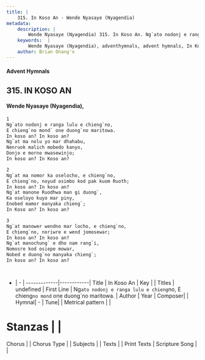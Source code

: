 ```yaml
---
title: |
    315. In Koso An - Wende Nyasaye (Nyagendia)
metadata:
    description: |
        Wende Nyasaye (Nyagendia) 315. In Koso An. Ng`ato nodonj e ranga lulu e chieng`no, E chieng`no mond` one duong`no maritowa. In koso an? In koso an? Ng`at ma nolu yo mar dhahabu, Nenruok malich mobedo kanyo, Donjo e morno mwasewinjo; In koso an? In Koso an?  
    keywords:  |
        Wende Nyasaye (Nyagendia), adventhymnals, advent hymnals, In Koso An, Ng`ato nodonj e ranga lulu e chieng`no, E chieng`no mond` one duong`no maritowa.. 
    author: Brian Onang'o
---
```


#### Advent Hymnals
## 315. IN KOSO AN
####  Wende Nyasaye (Nyagendia),

```txt
1
Ng`ato nodonj e ranga lulu e chieng`no,
E chieng`no mond` one duong`no maritowa.
In koso an? In koso an?
Ng`at ma nolu yo mar dhahabu,
Nenruok malich mobedo kanyo,
Donjo e morno mwasewinjo;
In koso an? In Koso an?

2
Ng`at ma nomor ka oselocho, e chieng`no,
E chieng`no, noyud osimbo kod pak kuom Ruoth;
In koso an? In koso an?
Ng`at manone Ruodhwa man gi duong`,
Ka oseloyo kuyo mar piny,
Enobed mamor manyaka chieng`;
In Koso an? In koso an?

3
Ng`at manower wendno mar locho, e chieng`no,
E chieng`no, noriwre e wend jomosewar;
In koso an? In koso an?
Ng`at manochung` e dho nam rang`i,
Nomosre kod osiepe mowar,
Nobed e duong`no manyaka chieng`;
In koso an? In koso an?




```

- |   -  |
-------------|------------|
Title | In Koso An |
Key |  |
Titles | undefined |
First Line | Ng`ato nodonj e ranga lulu e chieng`no, E chieng`no mond` one duong`no maritowa. |
Author | 
Year | 
Composer| |
Hymnal|  - |
Tune|  |
Metrical pattern | |
# Stanzas |  |
Chorus |  |
Chorus Type |  |
Subjects | |
Texts |  |
Print Texts | 
Scripture Song |  |
    
